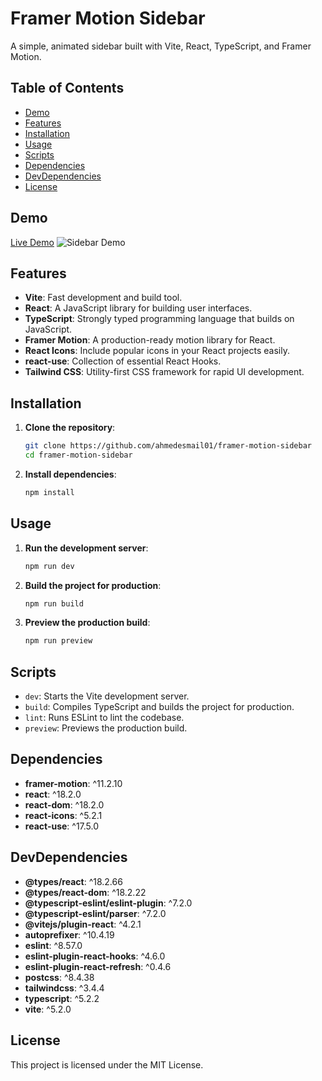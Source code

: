 # Framer Motion Sidebar

A simple, animated sidebar built with Vite, React, TypeScript, and Framer Motion.

## Table of Contents

- [Demo](#demo)
- [Features](#features)
- [Installation](#installation)
- [Usage](#usage)
- [Scripts](#scripts)
- [Dependencies](#dependencies)
- [DevDependencies](#devdependencies)
- [License](#license)

## Demo

[Live Demo](https://fm-sidebar.netlify.app/)
![Sidebar Demo](demo.gif)

## Features

- **Vite**: Fast development and build tool.
- **React**: A JavaScript library for building user interfaces.
- **TypeScript**: Strongly typed programming language that builds on JavaScript.
- **Framer Motion**: A production-ready motion library for React.
- **React Icons**: Include popular icons in your React projects easily.
- **react-use**: Collection of essential React Hooks.
- **Tailwind CSS**: Utility-first CSS framework for rapid UI development.

## Installation

1. **Clone the repository**:

   ```sh
   git clone https://github.com/ahmedesmail01/framer-motion-sidebar
   cd framer-motion-sidebar
   ```

2. **Install dependencies**:
   ```sh
   npm install
   ```

## Usage

1. **Run the development server**:

   ```sh
   npm run dev
   ```

2. **Build the project for production**:

   ```sh
   npm run build
   ```

3. **Preview the production build**:
   ```sh
   npm run preview
   ```

## Scripts

- `dev`: Starts the Vite development server.
- `build`: Compiles TypeScript and builds the project for production.
- `lint`: Runs ESLint to lint the codebase.
- `preview`: Previews the production build.

## Dependencies

- **framer-motion**: ^11.2.10
- **react**: ^18.2.0
- **react-dom**: ^18.2.0
- **react-icons**: ^5.2.1
- **react-use**: ^17.5.0

## DevDependencies

- **@types/react**: ^18.2.66
- **@types/react-dom**: ^18.2.22
- **@typescript-eslint/eslint-plugin**: ^7.2.0
- **@typescript-eslint/parser**: ^7.2.0
- **@vitejs/plugin-react**: ^4.2.1
- **autoprefixer**: ^10.4.19
- **eslint**: ^8.57.0
- **eslint-plugin-react-hooks**: ^4.6.0
- **eslint-plugin-react-refresh**: ^0.4.6
- **postcss**: ^8.4.38
- **tailwindcss**: ^3.4.4
- **typescript**: ^5.2.2
- **vite**: ^5.2.0

## License

This project is licensed under the MIT License.

